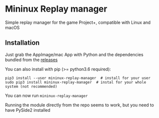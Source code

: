 # Mininux Replay manager

Simple replay manager for the game Project+, compatible with Linux and macOS

## Installation
Just grab the AppImage/mac App with Python and the dependencies bundled from the [releases](https://github.com/MininuxDev/mininux-replay-manager/releases/)

You can also install with pip (>= python3.6 required):
```
pip3 install --user mininux-replay-manager  # install for your user
sudo pip3 install mininux-replay-manager  # instal for your whole system (not recommended)
```
You can now run `mininux-replay-manager`

Running the module directly from the repo seems to work, but you need to have PySide2 installed 
